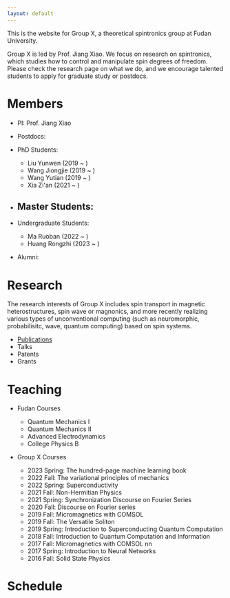 ```yaml
---
layout: default
---
```


This is the website for Group X, a theoretical spintronics group at Fudan University. 

Group X is led by Prof. Jiang Xiao. We focus on research on spintronics, which studies how to control and manipulate spin degrees of freedom. Please check the research page on what we do, and we encourage talented students to apply for graduate study or postdocs.

# Members

- PI: Prof. Jiang Xiao

- Postdocs: 

- PhD Students: 
    - Liu Yunwen (2019 ~ )
    - Wang Jiongjie (2019 ~ ) 
    - Wang Yutian (2019 ~ ) 
    - Xia Zi'an (2021 ~ )

- Master Students: 
    - 

- Undergraduate Students: 
    - Ma Ruoban (2022 ~ ) 
    - Huang Rongzhi (2023 ~ )

* Alumni:

# Research 

The research interests of Group X includes spin transport in magnetic heterostructures, spin wave or magnonics, and more recently realizing various types of unconventional computing (such as neuromorphic, probabilisitc, wave, quantum computing) based on spin systems.
 

* [Publications](./research/publications.html)
* Talks
* Patents
* Grants

# Teaching

- Fudan Courses
    - Quantum Mechanics I
    - Quantum Mechanics II
    - Advanced Electrodynamics
    - College Physics B

- Group X Courses
    - 2023 Spring: The hundred-page machine learning book 
    - 2022 Fall: The variational principles of mechanics
    - 2022 Spring: Superconductivity
    - 2021 Fall: Non-Hermitian Physics
    - 2021 Spring: Synchronization
Discourse on Fourier Series
    - 2020 Fall: Discourse on Fourier series
    - 2019 Fall: Micromagnetics with COMSOL
    - 2019 Fall: The Versatile Soliton
    - 2019 Spring: Introduction to Superconducting Quantum Computation
    - 2018 Fall: Introduction to Quantum Computation and Information
    - 2017 Fall: Micromagnetics with COMSOL
nn
    - 2017 Spring: Introduction to Neural Networks
    - 2016 Fall: Solid State Physics

# Schedule
